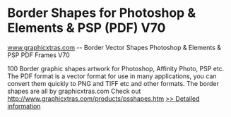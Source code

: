 # Border Shapes for Photoshop & Elements & PSP (PDF) V70
www.graphicxtras.com -- Border Vector Shapes Photoshop & Elements & PSP PDF Frames V70

100 Border graphic shapes artwork for Photoshop, Affinity Photo, PSP etc. The PDF format is a vector format for use in many applications, you can convert them quickly to PNG and TIFF etc and other formats. The border shapes are all by graphicxtras.com
Check out http://www.graphicxtras.com/products/psshapes.htm
[>> Detailed information](https://secure.shareit.com/shareit/product.html?productid=300496738&affiliateid=200057808)